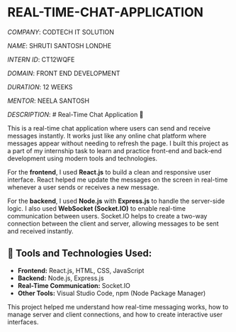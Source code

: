 # REAL-TIME-CHAT-APPLICATION

*COMPANY*: CODTECH IT SOLUTION

*NAME*: SHRUTI SANTOSH LONDHE

*INTERN ID*: CT12WQFE

*DOMAIN*: FRONT END DEVELOPMENT

*DURATION*: 12 WEEKS

*MENTOR*: NEELA SANTOSH

*DESCRIPTION*: # Real-Time Chat Application 💬

This is a real-time chat application where users can send and receive messages instantly. It works just like any online chat platform where messages appear without needing to refresh the page. I built this project as a part of my internship task to learn and practice front-end and back-end development using modern tools and technologies.

For the **frontend**, I used **React.js** to build a clean and responsive user interface. React helped me update the messages on the screen in real-time whenever a user sends or receives a new message.

For the **backend**, I used **Node.js** with **Express.js** to handle the server-side logic. I also used **WebSocket (Socket.IO)** to enable real-time communication between users. Socket.IO helps to create a two-way connection between the client and server, allowing messages to be sent and received instantly.

## 🔧 Tools and Technologies Used:
- **Frontend:** React.js, HTML, CSS, JavaScript  
- **Backend:** Node.js, Express.js  
- **Real-Time Communication:** Socket.IO  
- **Other Tools:** Visual Studio Code, npm (Node Package Manager)

This project helped me understand how real-time messaging works, how to manage server and client connections, and how to create interactive user interfaces.

